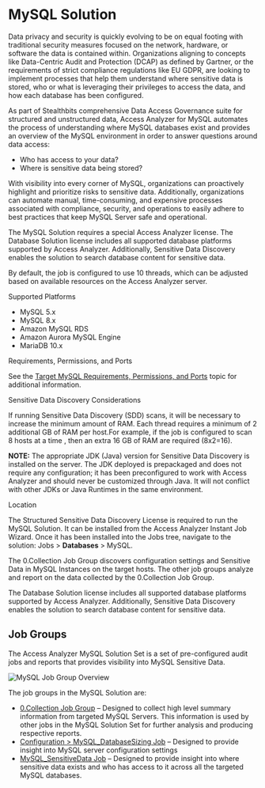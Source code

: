 # MySQL Solution

Data privacy and security is quickly evolving to be on equal footing with traditional security
measures focused on the network, hardware, or software the data is contained within. Organizations
aligning to concepts like Data-Centric Audit and Protection (DCAP) as defined by Gartner, or the
requirements of strict compliance regulations like EU GDPR, are looking to implement processes that
help them understand where sensitive data is stored, who or what is leveraging their privileges to
access the data, and how each database has been configured.

As part of Stealthbits comprehensive Data Access Governance suite for structured and unstructured
data, Access Analyzer for MySQL automates the process of understanding where MySQL databases exist
and provides an overview of the MySQL environment in order to answer questions around data access:

- Who has access to your data?
- Where is sensitive data being stored?

With visibility into every corner of MySQL, organizations can proactively highlight and prioritize
risks to sensitive data. Additionally, organizations can automate manual, time-consuming, and
expensive processes associated with compliance, security, and operations to easily adhere to best
practices that keep MySQL Server safe and operational.

The MySQL Solution requires a special Access Analyzer license. The Database Solution license
includes all supported database platforms supported by Access Analyzer. Additionally, Sensitive Data
Discovery enables the solution to search database content for sensitive data.

By default, the job is configured to use 10 threads, which can be adjusted based on available
resources on the Access Analyzer server.

Supported Platforms

- MySQL 5.x
- MySQL 8.x
- Amazon MySQL RDS
- Amazon Aurora MySQL Engine
- MariaDB 10.x

Requirements, Permissions, and Ports

See the
[Target MySQL Requirements, Permissions, and Ports](/docs/accessanalyzer/12.0/requirements/target/databasemysql.md)
topic for additional information.

Sensitive Data Discovery Considerations

If running Sensitive Data Discovery (SDD) scans, it will be necessary to increase the minimum amount
of RAM. Each thread requires a minimum of 2 additional GB of RAM per host.For example, if the job is
configured to scan 8 hosts at a time , then an extra 16 GB of RAM are required (8x2=16).

**NOTE:** The appropriate JDK (Java) version for Sensitive Data Discovery is installed on the
server. The JDK deployed is prepackaged and does not require any configuration; it has been
preconfigured to work with Access Analyzer and should never be customized through Java. It will not
conflict with other JDKs or Java Runtimes in the same environment.

Location

The Structured Sensitive Data Discovery License is required to run the MySQL Solution. It can be
installed from the Access Analyzer Instant Job Wizard. Once it has been installed into the Jobs
tree, navigate to the solution: Jobs > **Databases** > MySQL.

The 0.Collection Job Group discovers configuration settings and Sensitive Data in MySQL Instances on
the target hosts. The other job groups analyze and report on the data collected by the 0.Collection
Job Group.

The Database Solution license includes all supported database platforms supported by Access
Analyzer. Additionally, Sensitive Data Discovery enables the solution to search database content for
sensitive data.

## Job Groups

The Access Analyzer MySQL Solution Set is a set of pre-configured audit jobs and reports that
provides visibility into MySQL Sensitive Data.

![MySQL Job Group Overview](/img/product_docs/accessanalyzer/12.0/solutions/databases/mysql/mysqljobgroupoverview.webp)

The job groups in the MySQL Solution are:

- [0.Collection Job Group](/docs/accessanalyzer/12.0/solutions/databases/mysql/collection/overview.md) – Designed to collect high level summary
  information from targeted MySQL Servers. This information is used by other jobs in the
  MySQL Solution Set for further analysis and producing respective reports.
- [Configuration > MySQL_DatabaseSizing Job](/docs/accessanalyzer/12.0/solutions/databases/mysql/mysql_databasesizing.md) – Designed to provide insight
  into MySQL server configuration settings
- [MySQL_SensitiveData Job](/docs/accessanalyzer/12.0/solutions/databases/mysql/sensitivedata/mysql_sensitivedata.md) – Designed to provide insight into
  where sensitive data exists and who has access to it across all the targeted MySQL databases.

